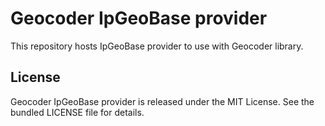 Geocoder IpGeoBase provider
==============

This repository hosts IpGeoBase provider to use with Geocoder library.


License
-------

Geocoder IpGeoBase provider is released under the MIT License. See the bundled LICENSE file
for details.
